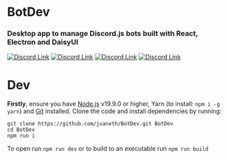 # BotDev
### Desktop app to manage Discord.js bots built with React, Electron and DaisyUI

[![Discord Link](https://img.shields.io/badge/-Server-5865F2?logo=discord&logoColor=white&style=for-the-badge)](https://discord.gg/yNwHH38tmm)
[![Discord Link](https://img.shields.io/github/license/juaneth/BotDev?color=%23FFF&style=for-the-badge)](https://github.com/juaneth/BotDev)
[![Discord Link](https://img.shields.io/github/commit-activity/m/juaneth/BotDev?color=%23FFF&logo=github&style=for-the-badge)](https://github.com/juaneth/BotDev)
[![Discord Link](https://img.shields.io/github/v/release/juaneth/BotDev?color=%23FFF&label=Latest%20Release&logo=github&style=for-the-badge)](https://github.com/juaneth/BotDev)

# Dev
<b>Firstly</b>, ensure you have [Node.js](https://nodejs.org/en) v19.9.0 or higher, Yarn (to install: `npm i -g yarn`) and [Git](https://git-scm.com/) installed. Clone the code and install dependencies by running: 
```
git clone https://github.com/juaneth/BotDev.git BotDev
cd BotDev
npm run i
```

To open run `npm run dev` or to build to an executable run `npm run build`
